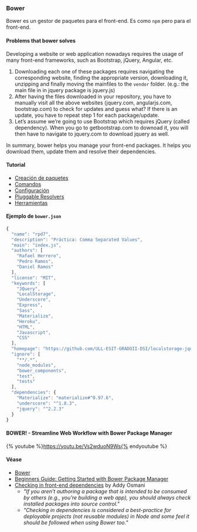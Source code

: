 ### Bower

Bower es un gestor de paquetes para el front-end.
Es como `npm` pero para el front-end.

#### Problems that bower solves

Developing a website or web application nowadays requires the usage of many front-end frameworks, such as Bootstrap, jQuery, Angular, etc.

1. Downloading each one of these packages requires navigating the corresponding website, finding the appropriate version, downloading it, unzipping and finally moving the mainfiles to the `vendor` folder. (e.g.: the main file in in jquery package is jquery.js)
2. After having the files downloaded in your repository, you have to manually visit all the above websites (jquery.com, angularjs.com, bootstrap.com) to check for updates and guess what? If there is an update, you have to repeat step 1 for each package/update.
3. Let’s assume we’re going to use Bootstrap which requires jQuery (called dependency). When you go to getbootstrap.com to downoad it, you will then have to navigate to jquery.com to download jquery as well.

In summary, bower helps you manage your front-end packages. It helps you download them, update them and resolve their dependencies.

#### Tutorial

* [Creación de paquetes](http://bower.io/docs/creating-packages/#bowerjson)
* [Comandos](http://bower.io/docs/api/)
* [Configuración](http://bower.io/docs/config/)
* [Pluggable Resolvers](http://bower.io/docs/pluggable-resolvers/)
* [Herramientas](http://bower.io/docs/tools/)

#### Ejemplo de `bower.json`

```javascript
{
  "name": "rpd7",
  "description": "Práctica: Comma Separated Values",
  "main": "index.js",
  "authors": [
    "Rafael Herrero",
    "Pedro Ramos",
    "Daniel Ramos"
  ],
  "license": "MIT",
  "keywords": [
    "JQuery",
    "LocalStorage",
    "Underscore",
    "Express",
    "Sass",
    "Materialize",
    "Heroku",
    "HTML",
    "Javascript",
    "CSS"
  ],
  "homepage": "https://github.com/ULL-ESIT-GRADOII-DSI/localstorage-jquery-underscore-express-sass-heroku-rafa-pedro-dani",
  "ignore": [
    "**/.*",
    "node_modules",
    "bower_components",
    "test",
    "tests"
  ],
  "dependencies": {
    "Materialize": "materialize#^0.97.6",
    "underscore": "^1.8.3",
    "jquery": "^2.2.3"
  }
}
```

#### BOWER! - Streamline Web Workflow with Bower Package Manager

{% youtube %}https://youtu.be/Vs2wduoN9Ws{% endyoutube %}

#### Véase

* [Bower](http://bower.io/)
* [Beginners Guide: Getting Started with Bower Package Manager](https://www.codementor.io/bower/tutorial/beginner-tutorial-getting-started-bower-package-manager)
* [Checking in front-end dependencies](https://addyosmani.com/blog/checking-in-front-end-dependencies/) by Addy Osmani
  * *"If you aren’t authoring a package that is intended to be consumed by others (e.g., you’re building a web app), you should always check installed packages into source control."*
  * *"Checking in dependencies is considered a best-practice for deployable projects (not reusable modules) in Node and some feel it should be followed when using Bower too."*
